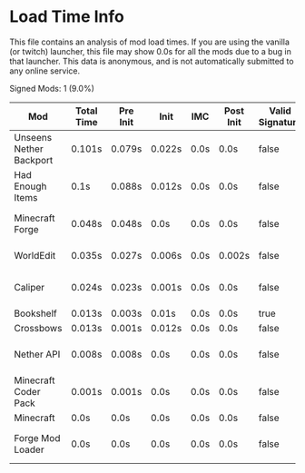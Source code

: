 # Load Time Info

This file contains an analysis of mod load times. If you are using the vanilla
(or twitch) launcher, this file may show 0.0s for all the mods due to a bug in
that launcher. This data is anonymous, and is not automatically submitted to any
online service.



Signed Mods: 1 (9.0%)

| Mod                     | Total Time | Pre Init | Init   | IMC  | Post Init | Valid Signature | File Name                                                  |
|-------------------------|------------|----------|--------|------|-----------|-----------------|------------------------------------------------------------|
| Unseens Nether Backport | 0.101s     | 0.079s   | 0.022s | 0.0s | 0.0s      | false           | nb-1.12.2-0.0.1.jar                                        |
| Had Enough Items        | 0.1s       | 0.088s   | 0.012s | 0.0s | 0.0s      | false           | had-enough-items-557549-4571247_mapped_stable_39-1.12.jar  |
| Minecraft Forge         | 0.048s     | 0.048s   | 0.0s   | 0.0s | 0.0s      | false           | forge-1.12.2-14.23.5.2860_mapped_stable_39-1.12-recomp.jar |
| WorldEdit               | 0.035s     | 0.027s   | 0.006s | 0.0s | 0.002s    | false           | worldedit-forge-mc1.12.2-6.1.10-dist.jar                   |
| Caliper                 | 0.024s     | 0.023s   | 0.001s | 0.0s | 0.0s      | false           | caliper-266824-2810222_mapped_stable_39-1.12.jar           |
| Bookshelf               | 0.013s     | 0.003s   | 0.01s  | 0.0s | 0.0s      | true            | Bookshelf-1.12.2-2.3.590 (1).jar                           |
| Crossbows               | 0.013s     | 0.001s   | 0.012s | 0.0s | 0.0s      | false           | crossbows-973881-5108261.jar                               |
| Nether API              | 0.008s     | 0.008s   | 0.0s   | 0.0s | 0.0s      | false           | nether-API-f2f48d7b8b_mapped_stable_39-1.12.jar            |
| Minecraft Coder Pack    | 0.001s     | 0.001s   | 0.0s   | 0.0s | 0.0s      | false           | minecraft.jar                                              |
| Minecraft               | 0.0s       | 0.0s     | 0.0s   | 0.0s | 0.0s      | false           | minecraft.jar                                              |
| Forge Mod Loader        | 0.0s       | 0.0s     | 0.0s   | 0.0s | 0.0s      | false           | forge-1.12.2-14.23.5.2860_mapped_stable_39-1.12-recomp.jar |

